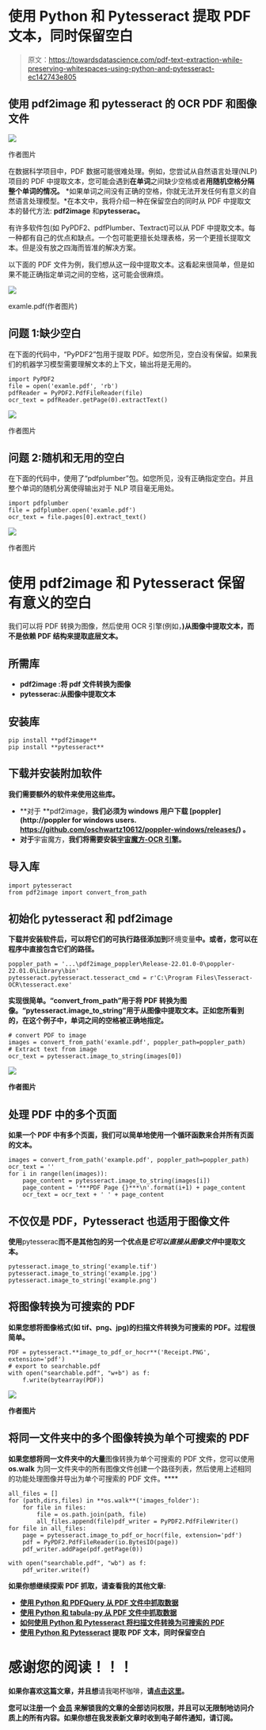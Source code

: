 # 使用 Python 和 Pytesseract 提取 PDF 文本，同时保留空白

> 原文：<https://towardsdatascience.com/pdf-text-extraction-while-preserving-whitespaces-using-python-and-pytesseract-ec142743e805>

## 使用 pdf2image 和 pytesseract 的 OCR PDF 和图像文件

![](img/cc103bb382d956d098cf8019b2b5f968.png)

作者图片

在数据科学项目中，PDF 数据可能很难处理。例如，您尝试从自然语言处理(NLP)项目的 PDF 中提取文本，您可能会遇到**在单词**之间缺少空格或者**用随机空格分隔整个单词的情况。** *如果单词之间没有正确的空格，你就无法开发任何有意义的自然语言处理模型。*在本文中，我将介绍一种在保留空白的同时从 PDF 中提取文本的替代方法: **pdf2image** 和**pytesserac。**

有许多软件包(如 PyPDF2、pdfPlumber、Textract)可以从 PDF 中提取文本。每一种都有自己的优点和缺点。一个包可能更擅长处理表格，另一个更擅长提取文本。但是没有放之四海而皆准的解决方案。

以下面的 PDF 文件为例，我们想从这一段中提取文本。这看起来很简单，但是如果不能正确指定单词之间的空格，这可能会很麻烦。

![](img/e9ac50b2482504eb8758e7fe2b5f3075.png)

examle.pdf(作者图片)

## 问题 1:缺少空白

在下面的代码中，“PyPDF2”包用于提取 PDF。如您所见，空白没有保留。如果我们的机器学习模型需要理解文本的上下文，输出将是无用的。

```
import PyPDF2
file = open('examle.pdf', 'rb')
pdfReader = PyPDF2.PdfFileReader(file)
ocr_text = pdfReader.getPage(0).extractText()
```

![](img/46e0b3eff4c415464c4f51cfb7a37f3f.png)

作者图片

## 问题 2:随机和无用的空白

在下面的代码中，使用了“pdfplumber”包。如您所见，没有正确指定空白。并且整个单词的随机分离使得输出对于 NLP 项目毫无用处。

```
import pdfplumber
file = pdfplumber.open('examle.pdf')
ocr_text = file.pages[0].extract_text()
```

![](img/d19c8530cdffbc1eb73b1826de825de4.png)

作者图片

# 使用 **pdf2image** 和 Pytesseract 保留有意义的空白

我们可以将 PDF 转换为图像，然后使用 OCR 引擎(例如，[](https://en.wikipedia.org/wiki/Tesseract_(software))**)从图像中提取文本，而不是依赖 PDF 结构来提取底层文本。**

## ****所需库****

*   ****pdf2image** :将 pdf 文件转换为图像**
*   ****pytesserac**:从图像中提取文本**

## **安装库**

```
pip install **pdf2image**
pip install **pytesseract**
```

## **下载并安装附加软件**

**我们需要额外的软件来使用这些库。**

*   **对于 **pdf2image，**我们必须为 windows 用户下载 [poppler](http://poppler for windows users. https://github.com/oschwartz10612/poppler-windows/releases/) 。**
*   **对于**宇宙魔方，**我们将需要安装[宇宙魔方-OCR 引擎](https://tesseract-ocr.github.io/tessdoc/Downloads.html)。**

## **导入库**

```
import pytesseract
from pdf2image import convert_from_path
```

## ****初始化 pytesseract 和 pdf2image****

**下载并安装软件后，可以将它们的可执行路径添加到**环境变量**中。或者，您可以在程序中直接包含它们的路径。**

```
poppler_path = '...\pdf2image_poppler\Release-22.01.0-0\poppler-22.01.0\Library\bin'
pytesseract.pytesseract.tesseract_cmd = r'C:\Program Files\Tesseract-OCR\tesseract.exe'
```

**实现很简单。“convert_from_path”用于将 PDF 转换为图像。“pytesseract.image_to_string”用于从图像中提取文本。正如您所看到的，在这个例子中，单词之间的空格被正确地指定。**

```
# convert PDF to image
images = convert_from_path('examle.pdf', poppler_path=poppler_path)
# Extract text from image
ocr_text = pytesseract.image_to_string(images[0])
```

**![](img/121c4a82fae67f7dee319339d9a6f697.png)**

**作者图片**

## **处理 PDF 中的多个页面**

**如果一个 PDF 中有多个页面，我们可以简单地使用一个循环函数来合并所有页面的文本。**

```
images = convert_from_path('example.pdf', poppler_path=poppler_path)
ocr_text = ''
for i in range(len(images)):        
    page_content = pytesseract.image_to_string(images[i])
    page_content = '***PDF Page {}***\n'.format(i+1) + page_content
    ocr_text = ocr_text + ' ' + page_content
```

## **不仅仅是 PDF，Pytesseract 也适用于图像文件**

**使用**pytesserac**而不是其他包的另一个优点是*它可以直接从图像文件*中提取文本。**

```
pytesseract.image_to_string('example.tif')
pytesseract.image_to_string('example.jpg')
pytesseract.image_to_string('example.png')
```

## **将图像转换为可搜索的 PDF**

**如果您想将图像格式(如 tif、png、jpg)的扫描文件转换为可搜索的 PDF。过程很简单。**

```
PDF = pytesseract.**image_to_pdf_or_hocr**('Receipt.PNG', extension='pdf')
# export to searchable.pdf
with open("searchable.pdf", "w+b") as f:
    f.write(bytearray(PDF))
```

**![](img/cc103bb382d956d098cf8019b2b5f968.png)**

**作者图片**

## **将同一文件夹中的多个图像转换为单个可搜索的 PDF**

**如果您想将同一文件夹中的大量**图像转换为单个可搜索的 PDF 文件，您可以使用 **os.walk** 为同一文件夹中的所有图像文件创建一个路径列表，然后使用上述相同的功能处理图像并导出为单个可搜索的 PDF 文件。****

```
all_files = []
for (path,dirs,files) in **os.walk**('images_folder'):
    for file in files:
        file = os.path.join(path, file)
        all_files.append(file)pdf_writer = PyPDF2.PdfFileWriter()
for file in all_files:
    page = pytesseract.image_to_pdf_or_hocr(file, extension='pdf')
    pdf = PyPDF2.PdfFileReader(io.BytesIO(page))
    pdf_writer.addPage(pdf.getPage(0))

with open("searchable.pdf", "wb") as f:
    pdf_writer.write(f)
```

**如果你想继续探索 PDF 抓取，请查看我的其他文章:**

*   **[**使用 Python 和 PDFQuery 从 PDF 文件中抓取数据**](/scrape-data-from-pdf-files-using-python-and-pdfquery-d033721c3b28)**
*   **[**使用 Python 和 tabula-py 从 PDF 文件中抓取数据**](/scrape-data-from-pdf-files-using-python-fe2dc96b1e68)**
*   **[**如何使用 Python 和 Pytesseract 将扫描文件转换为可搜索的 PDF**](https://python.plainenglish.io/convert-scanned-files-to-searchable-pdf-using-python-and-pytesseract-3ee31ee6f01f)**
*   **[**使用 Python 和 Pytesseract**](/pdf-text-extraction-while-preserving-whitespaces-using-python-and-pytesseract-ec142743e805) 提取 PDF 文本，同时保留空白**

# **感谢您的阅读！！！**

**如果你喜欢这篇文章，并且想**请我喝杯咖啡，**请[点击这里](https://ko-fi.com/aaronzhu)。**

**您可以注册一个 [**会员**](https://aaron-zhu.medium.com/membership) 来解锁我的文章的全部访问权限，并且可以无限制地访问介质上的所有内容。如果你想在我发表新文章时收到电子邮件通知，请订阅。**